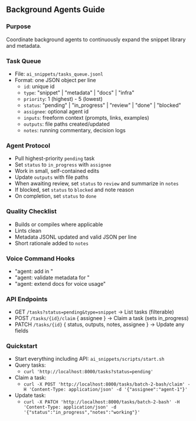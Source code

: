 ## Background Agents Guide

### Purpose
Coordinate background agents to continuously expand the snippet library and metadata.

### Task Queue
- File: `ai_snippets/tasks_queue.jsonl`
- Format: one JSON object per line
  - `id`: unique id
  - `type`: "snippet" | "metadata" | "docs" | "infra"
  - `priority`: 1 (highest) - 5 (lowest)
  - `status`: "pending" | "in_progress" | "review" | "done" | "blocked"
  - `assignee`: optional agent id
  - `inputs`: freeform context (prompts, links, examples)
  - `outputs`: file paths created/updated
  - `notes`: running commentary, decision logs

### Agent Protocol
- Pull highest-priority `pending` task
- Set `status` to `in_progress` with `assignee`
- Work in small, self-contained edits
- Update `outputs` with file paths
- When awaiting review, set `status` to `review` and summarize in `notes`
- If blocked, set `status` to `blocked` and note reason
- On completion, set `status` to `done`

### Quality Checklist
- Builds or compiles where applicable
- Lints clean
- Metadata JSONL updated and valid JSON per line
- Short rationale added to `notes`

### Voice Command Hooks
- "agent: add <pattern> in <lang>"
- "agent: validate metadata for <id>"
- "agent: extend docs for voice usage"

### API Endpoints
- GET `/tasks?status=pending&type=snippet` → List tasks (filterable)
- POST `/tasks/{id}/claim` { assignee } → Claim a task (sets in_progress)
- PATCH `/tasks/{id}` { status, outputs, notes, assignee } → Update any fields

### Quickstart
- Start everything including API: `ai_snippets/scripts/start.sh`
- Query tasks:
  - `curl 'http://localhost:8000/tasks?status=pending'`
- Claim a task:
  - `curl -X POST 'http://localhost:8000/tasks/batch-2-bash/claim' -H 'Content-Type: application/json' -d '{"assignee":"agent-1"}'`
- Update task:
  - `curl -X PATCH 'http://localhost:8000/tasks/batch-2-bash' -H 'Content-Type: application/json' -d '{"status":"in_progress","notes":"working"}'`